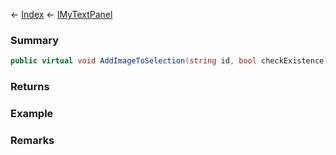← [Index](Api-Index) ← [IMyTextPanel](Sandbox.ModAPI.Ingame.IMyTextPanel)

### Summary

```csharp
public virtual void AddImageToSelection(string id, bool checkExistence)
```

### Returns

### Example

### Remarks

